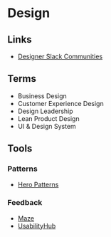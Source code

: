 # Design

<!--
https://app.bitrise.io/users/sign_up
https://linear.app/
https://spacelift.io/
https://braydoncoyer.dev/
https://appandflow.com/

https://rechain.co/

https://trilon.io/
https://app.gitbook.com/
https://raycast.com/
https://123d.one/

https://liveblocks.io/
https://liveblocks.io/docs

https://cosmos.network/
https://scale.com/
https://app.subsquid.io/aquarium/centrifuge-firesquid
https://zapper.fi/
https://wallet.keplr.app/
https://hellonext.co/
https://changer.io/
https://showwcase.com/
https://bandprotocol.com/
https://oasis.app/25977#Overview
https://metafy.gg/
https://miro.com/

https://circle.so/
https://try-stand.com/sign-up/
https://thefutur.com/
https://himalayas.app/
https://tidio.com/
https://hellolanding.com/
https://climb.care/
https://stint.co/
https://highnoteplatform.com/
https://figurehr.com/
https://coastpay.com/
https://oku.club/
https://signup.corellium.com/
https://capsulecrm.com/
https://launchdarkly.com/
https://unit.co/
https://ornikar.com/
https://replay.io/
https://avenue.so/
https://railz.ai/
https://attio.com/
https://saas-ui.dev/

https://connect.stripe.com/oauth/v2/authorize?response_type=code&client_id=ca_Lb8HJoZmN3mBjMEbmHrjh5lkrSLSr1FW&scope=read_write

login

https://cal.com/signup
https://app.s.unit.sh/signup
https://signup.corellium.com/
https://www.tidio.com/panel/register
-->

## Links

- [Designer Slack Communities](https://designerslack.community/)

## Terms

- Business Design
- Customer Experience Design
- Design Leadership
- Lean Product Design
- UI & Design System

## Tools

### Patterns

- [Hero Patterns](https://heropatterns.com/)

### Feedback

- [Maze](https://maze.co/)
- [UsabilityHub](https://usabilityhub.com/)
